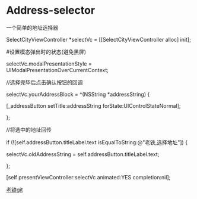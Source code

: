# Address-selector
一个简单的地址选择器



SelectCityViewController *selectVc = [[SelectCityViewController alloc] init];



#设置模态弹出时的状态(避免黑屏)


selectVc.modalPresentationStyle = UIModalPresentationOverCurrentContext;



//选择完毕后点击确认按钮的回调



selectVc.yourAddressBlock = ^(NSString *addressString) {



[_addressButton setTitle:addressString forState:UIControlStateNormal];



};



//将选中的地址回传



if (![self.addressButton.titleLabel.text isEqualToString:@"老铁,选择地址"]) {



selectVc.oldAddressString = self.addressButton.titleLabel.text;



};



[self presentViewController:selectVc animated:YES completion:nil];



[老铁git](https://github.com/lixueyuan)

